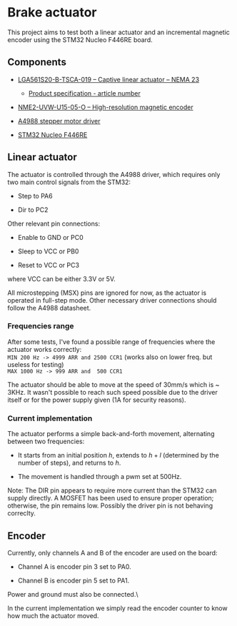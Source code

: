 # Brake actuator

This project aims to test both a linear actuator and an incremental magnetic encoder using the STM32 Nucleo F446RE board.

## Components

- [LGA561S20-B-TSCA-019 –  Captive linear actuator – NEMA 23](https://www.nanotec.com/us/en/products/8546-lga561s20-b-tsca-019)

    - [Product specification - article number](https://www.nanotec.com/eu/en/knowledge-base-article/captive-linear-actuators)

- [NME2-UVW-U15-05-O –  High-resolution magnetic encoder](https://www.nanotec.com/us/en/products/8482-nme2-uvw-u15-05-o)

- [A4988 stepper motor driver](https://www.pololu.com/file/0j450/a4988_dmos_microstepping_driver_with_translator.pdf)

- [STM32 Nucleo F446RE](https://www.st.com/en/evaluation-tools/nucleo-f446re.html)

## Linear actuator
The actuator is controlled through the A4988 driver, which requires only two main control signals from the STM32:
- Step to PA6

- Dir to PC2

Other relevant pin connections:
- Enable to GND or PC0

- Sleep to VCC or PB0

- Reset to VCC or PC3

where VCC can be either 3.3V or 5V.

All microstepping (MSX) pins are ignored for now, as the actuator is operated in full-step mode. Other necessary driver connections should follow the A4988 datasheet.

### Frequencies range
After some tests, I've found a possible range of frequencies where the actuator works correctly:\
`MIN 200 Hz -> 4999 ARR and 2500 CCR1` (works also on lower freq. but useless for testing)\
`MAX 1000 Hz -> 999 ARR and  500 CCR1`

The actuator should be able to move at the speed of 30mm/s which is ~ 3KHz. It wasn't possible to reach such speed possible due to the driver itself
or for the power supply given (1A for security reasons).

### Current implementation
The actuator performs a simple back-and-forth movement, alternating between two frequencies:
- It starts from an initial position $h$, extends to $h + l$ (determined by the number of steps), and returns to $h$.

- The movement is handled through a pwm set at 500Hz.

Note: The DIR pin appears to require more current than the STM32 can supply directly. A MOSFET has been used to ensure proper operation; otherwise, the pin remains low. Possibly the driver pin is not behaving correclty.

## Encoder
Currently, only channels A and B of the encoder are used on the board:

- Channel A is encoder pin 3 set to PA0.

- Channel B is encoder pin 5 set to PA1.

Power and ground must also be connected.\

In the current implementation we simply read the encoder counter to know how much the actuator moved.